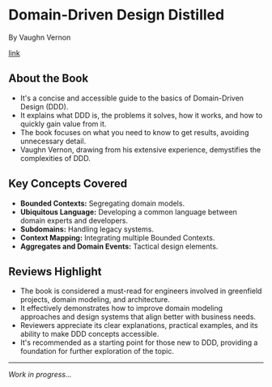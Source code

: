 # Domain-Driven Design Distilled
By Vaughn Vernon

[link](https://www.goodreads.com/book/show/28602719-domain-driven-design-distilled)

## About the Book

- It's a concise and accessible guide to the basics of Domain-Driven Design (DDD).
- It explains what DDD is, the problems it solves, how it works, and how to quickly gain value from it.
- The book focuses on what you need to know to get results, avoiding unnecessary detail.
- Vaughn Vernon, drawing from his extensive experience, demystifies the complexities of DDD.

## Key Concepts Covered

- **Bounded Contexts:** Segregating domain models.
- **Ubiquitous Language:** Developing a common language between domain experts and developers.
- **Subdomains:** Handling legacy systems.
- **Context Mapping:** Integrating multiple Bounded Contexts.
- **Aggregates and Domain Events:** Tactical design elements.

## Reviews Highlight

- The book is considered a must-read for engineers involved in greenfield projects, domain modeling, and architecture.
- It effectively demonstrates how to improve domain modeling approaches and design systems that align better with business needs.
- Reviewers appreciate its clear explanations, practical examples, and its ability to make DDD concepts accessible.
- It's recommended as a starting point for those new to DDD, providing a foundation for further exploration of the topic.

---

*Work in progress...*

